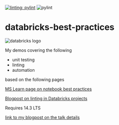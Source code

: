 [![linting: pylint](https://img.shields.io/badge/linting-pylint-yellowgreen)](https://github.com/pylint-dev/pylint)
![pylint](https://img.shields.io/badge/PyLint-7.14-orange?logo=python&logoColor=white)
# databricks-best-practices
![databricks logo](https://upload.wikimedia.org/wikipedia/commons/6/63/Databricks_Logo.png)

My demos covering the following 
* unit testing
* linting
* automation

based on the following pages

[MS Learn page on notebook best practices](https://learn.microsoft.com/en-us/azure/databricks/notebooks/best-practices)

[Blogpost on linting in Databricks projects](https://www.alexcole.net/databricks-linting-with-a-new-plugin-for-pylint/)

Requires 14.3 LTS

[link to my blogpost on the talk details](https://www.alexcole.net/databricks-high-quality-testable-solutions/)